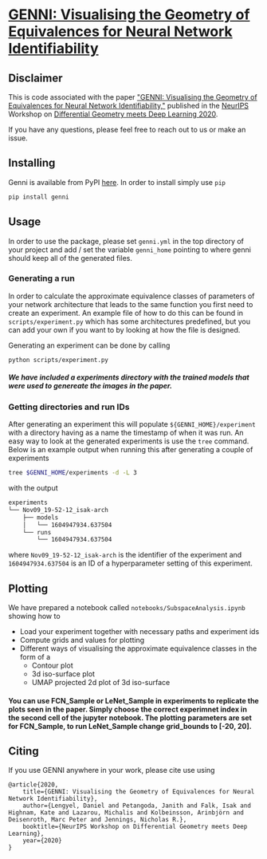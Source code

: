 # [GENNI: Visualising the Geometry of Equivalences for Neural Network Identifiability](https://drive.google.com/file/d/1mGO-rLOZ-_TXu_-8KIfSUiFEqymxs2x5/view)

## Disclaimer

This is code associated with the paper ["GENNI: Visualising the Geometry of Equivalences for Neural Network Identifiability,"](https://drive.google.com/file/d/1mGO-rLOZ-_TXu_-8KIfSUiFEqymxs2x5/view) published in the [NeurIPS](https://nips.cc/) Workshop on [Differential Geometry meets Deep Learning 2020](https://sites.google.com/view/diffgeo4dl/).

If you have any questions, please feel free to reach out to us or make an issue.

## Installing

Genni is available from PyPI [here](https://pypi.org/project/genni/). In order
to install simply use `pip`

```sh
pip install genni
```

## Usage

In order to use the package, please set `genni.yml` in the top directory of your
project and add / set the variable `genni_home` pointing to where genni should keep
all of the generated files.

### Generating a run

In order to calculate the approximate equivalence classes of parameters of your
network architecture that leads to the same function you first need to create an
experiment. An example file of how to do this can be found in
`scripts/experiment.py` which has some architectures predefined, but you can add
your own if you want to by looking at how the file is designed.

Generating an experiment can be done by calling

```
python scripts/experiment.py
```

##### We have included a experiments directory with the trained models that were used to genereate the images in the paper. 

### Getting directories and run IDs

After generating an experiment this will populate `${GENNI_HOME}/experiment`
with a directory having as a name the timestamp of when it was run. An easy way
to look at the generated experiments is use the `tree` command. Below is an
example output when running this after generating a couple of experiments

```sh
tree $GENNI_HOME/experiments -d -L 3
```

with the output

```sh
experiments
└── Nov09_19-52-12_isak-arch
    ├── models
    │   └── 1604947934.637504
    └── runs
        └── 1604947934.637504
```

where `Nov09_19-52-12_isak-arch` is the identifier of the experiment and
`1604947934.637504` is an ID of a hyperparameter setting of this experiment.

## Plotting

We have prepared a notebook called `notebooks/SubspaceAnalysis.ipynb` showing
how to

- Load your experiment together with necessary paths and experiment ids
- Compute grids and values for plotting
- Different ways of visualising the approximate equivalence classes in the form
  of a
  - Contour plot
  - 3d iso-surface plot
  - UMAP projected 2d plot of 3d iso-surface
  
#### You can use FCN_Sample or LeNet_Sample in experiments to replicate the plots seen in the paper. Simply choose the correct experimnet index in the second cell of the jupyter notebook. The plotting parameters are set for FCN_Sample, to run LeNet_Sample change grid_bounds to [-20, 20].

## Citing

If you use GENNI anywhere in your work, please cite use using

```
@article{2020,
    title={GENNI: Visualising the Geometry of Equivalences for Neural Network Identifiability},
    author={Lengyel, Daniel and Petangoda, Janith and Falk, Isak and Highnam, Kate and Lazarou, Michalis and Kolbeinsson, Arinbjörn and Deisenroth, Marc Peter and Jennings, Nicholas R.},
    booktitle={NeurIPS Workshop on Differential Geometry meets Deep Learning},
    year={2020}
}
```
